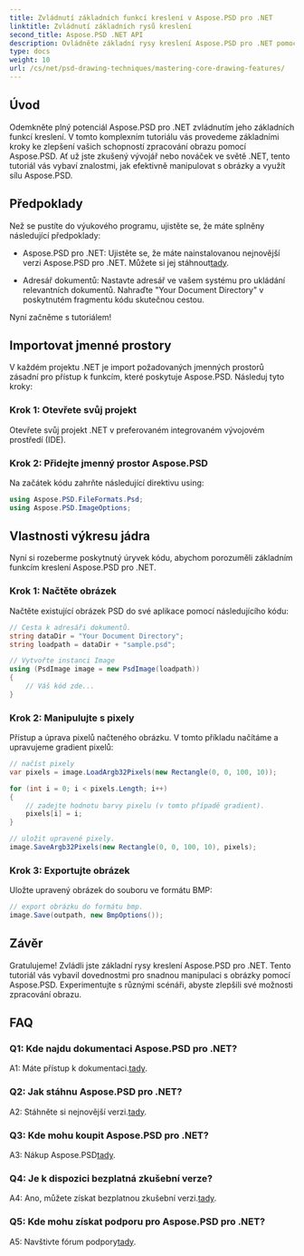 ```yaml
---
title: Zvládnutí základních funkcí kreslení v Aspose.PSD pro .NET
linktitle: Zvládnutí základních rysů kreslení
second_title: Aspose.PSD .NET API
description: Ovládněte základní rysy kreslení Aspose.PSD pro .NET pomocí našeho podrobného návodu. Vylepšete dovednosti zpracování obrazu bez námahy.
type: docs
weight: 10
url: /cs/net/psd-drawing-techniques/mastering-core-drawing-features/
---
```

## Úvod

Odemkněte plný potenciál Aspose.PSD pro .NET zvládnutím jeho základních funkcí kreslení. V tomto komplexním tutoriálu vás provedeme základními kroky ke zlepšení vašich schopností zpracování obrazu pomocí Aspose.PSD. Ať už jste zkušený vývojář nebo nováček ve světě .NET, tento tutoriál vás vybaví znalostmi, jak efektivně manipulovat s obrázky a využít sílu Aspose.PSD.

## Předpoklady

Než se pustíte do výukového programu, ujistěte se, že máte splněny následující předpoklady:

-  Aspose.PSD pro .NET: Ujistěte se, že máte nainstalovanou nejnovější verzi Aspose.PSD pro .NET. Můžete si jej stáhnout[tady](https://releases.aspose.com/psd/net/).

- Adresář dokumentů: Nastavte adresář ve vašem systému pro ukládání relevantních dokumentů. Nahraďte "Your Document Directory" v poskytnutém fragmentu kódu skutečnou cestou.

Nyní začněme s tutoriálem!

## Importovat jmenné prostory

V každém projektu .NET je import požadovaných jmenných prostorů zásadní pro přístup k funkcím, které poskytuje Aspose.PSD. Následuj tyto kroky:

### Krok 1: Otevřete svůj projekt

Otevřete svůj projekt .NET v preferovaném integrovaném vývojovém prostředí (IDE).

### Krok 2: Přidejte jmenný prostor Aspose.PSD

Na začátek kódu zahrňte následující direktivu using:

```csharp
using Aspose.PSD.FileFormats.Psd;
using Aspose.PSD.ImageOptions;
```

## Vlastnosti výkresu jádra

Nyní si rozeberme poskytnutý úryvek kódu, abychom porozuměli základním funkcím kreslení Aspose.PSD pro .NET.

### Krok 1: Načtěte obrázek

Načtěte existující obrázek PSD do své aplikace pomocí následujícího kódu:

```csharp
// Cesta k adresáři dokumentů.
string dataDir = "Your Document Directory";
string loadpath = dataDir + "sample.psd";

// Vytvořte instanci Image
using (PsdImage image = new PsdImage(loadpath))
{
    // Váš kód zde...
}
```

### Krok 2: Manipulujte s pixely

Přístup a úprava pixelů načteného obrázku. V tomto příkladu načítáme a upravujeme gradient pixelů:

```csharp
// načíst pixely
var pixels = image.LoadArgb32Pixels(new Rectangle(0, 0, 100, 10));

for (int i = 0; i < pixels.Length; i++)
{
    // zadejte hodnotu barvy pixelu (v tomto případě gradient).
    pixels[i] = i;
}

// uložit upravené pixely.
image.SaveArgb32Pixels(new Rectangle(0, 0, 100, 10), pixels);
```

### Krok 3: Exportujte obrázek

Uložte upravený obrázek do souboru ve formátu BMP:

```csharp
// export obrázku do formátu bmp.
image.Save(outpath, new BmpOptions());
```

## Závěr

Gratulujeme! Zvládli jste základní rysy kreslení Aspose.PSD pro .NET. Tento tutoriál vás vybavil dovednostmi pro snadnou manipulaci s obrázky pomocí Aspose.PSD. Experimentujte s různými scénáři, abyste zlepšili své možnosti zpracování obrazu.

## FAQ

### Q1: Kde najdu dokumentaci Aspose.PSD pro .NET?

 A1: Máte přístup k dokumentaci.[tady](https://reference.aspose.com/psd/net/).

### Q2: Jak stáhnu Aspose.PSD pro .NET?

 A2: Stáhněte si nejnovější verzi.[tady](https://releases.aspose.com/psd/net/).

### Q3: Kde mohu koupit Aspose.PSD pro .NET?

 A3: Nákup Aspose.PSD[tady](https://purchase.aspose.com/buy).

### Q4: Je k dispozici bezplatná zkušební verze?

 A4: Ano, můžete získat bezplatnou zkušební verzi.[tady](https://releases.aspose.com/).

### Q5: Kde mohu získat podporu pro Aspose.PSD pro .NET?

 A5: Navštivte fórum podpory[tady](https://forum.aspose.com/c/psd/34).